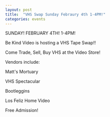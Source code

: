 ```yaml
---
layout: post
title:  "VHS Swap Sunday Febraury 4th 1-4PM!"
categories: events
---
```

SUNDAY! FEBRUARY 4TH! 1-4PM!

Be Kind Video is hosting a VHS Tape Swap!!

Come Trade, Sell, Buy VHS at the Video Store!

Vendors include:

Matt's Mortuary

VHS Spectacular

Bootleggins

Los Feliz Home Video

Free Admission!
